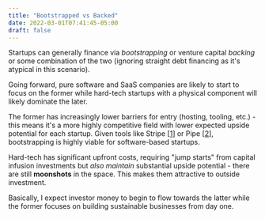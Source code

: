 ```yaml
---
title: "Bootstrapped vs Backed"
date: 2022-03-01T07:41:45-05:00
draft: false
---
```

Startups can generally finance via _bootstrapping_ or venture capital _backing_ or some combination of the two (ignoring straight debt financing as it's atypical in this scenario).

Going forward, pure software and SaaS companies are likely to start to focus on the former while hard-tech startups with a physical component will likely dominate the later.

The former has increasingly lower barriers for entry (hosting, tooling, etc.) - this means it's a more highly competitive field with lower expected upside potential for each startup. Given tools like Stripe [[1](https://stripe.com/ "Stripe - landing page")] or Pipe [[2](https://pipe.com/ "Pipe - landing page")], bootstrapping is highly viable for software-based startups.

Hard-tech has significant upfront costs, requiring "jump starts" from capital infusion investments but _also maintain_ substantial upside potential - there are still **moonshots** in the space. This makes them attractive to outside investment.

Basically, I expect investor money to begin to flow towards the latter while the former focuses on building sustainable businesses from day one.
